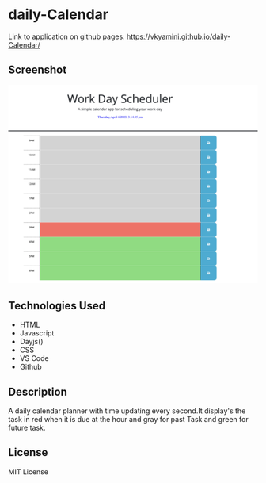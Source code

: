 # daily-Calendar
Link to application on github pages: https://vkyamini.github.io/daily-Calendar/

## Screenshot
![Screenshot](/assests/calendar.png)

## Technologies Used
* HTML
* Javascript
* Dayjs()
* CSS
* VS Code
* Github

## Description
A daily calendar planner with time updating every second.It display's the task in red when it is due at the hour and gray for past Task and green for future task.

## License
MIT License













